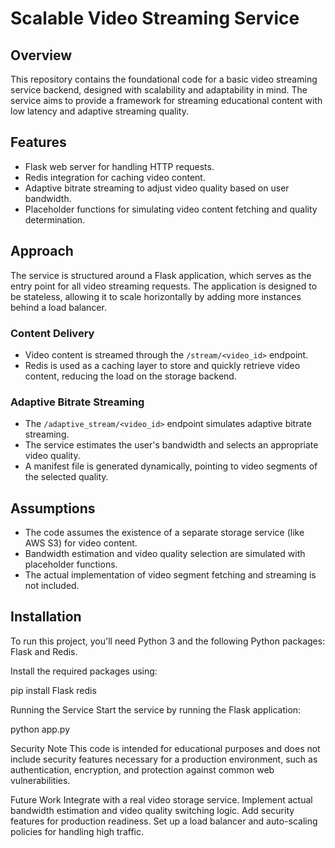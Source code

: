 # Scalable Video Streaming Service

## Overview
This repository contains the foundational code for a basic video streaming service backend, designed with scalability and adaptability in mind. The service aims to provide a framework for streaming educational content with low latency and adaptive streaming quality.

## Features
- Flask web server for handling HTTP requests.
- Redis integration for caching video content.
- Adaptive bitrate streaming to adjust video quality based on user bandwidth.
- Placeholder functions for simulating video content fetching and quality determination.

## Approach
The service is structured around a Flask application, which serves as the entry point for all video streaming requests. The application is designed to be stateless, allowing it to scale horizontally by adding more instances behind a load balancer.

### Content Delivery
- Video content is streamed through the `/stream/<video_id>` endpoint.
- Redis is used as a caching layer to store and quickly retrieve video content, reducing the load on the storage backend.

### Adaptive Bitrate Streaming
- The `/adaptive_stream/<video_id>` endpoint simulates adaptive bitrate streaming.
- The service estimates the user's bandwidth and selects an appropriate video quality.
- A manifest file is generated dynamically, pointing to video segments of the selected quality.

## Assumptions
- The code assumes the existence of a separate storage service (like AWS S3) for video content.
- Bandwidth estimation and video quality selection are simulated with placeholder functions.
- The actual implementation of video segment fetching and streaming is not included.

## Installation
To run this project, you'll need Python 3 and the following Python packages: Flask and Redis.

Install the required packages using:

pip install Flask redis


Running the Service
Start the service by running the Flask application:

python app.py

Security Note
This code is intended for educational purposes and does not include security features necessary for a production environment, such as authentication, encryption, and protection against common web vulnerabilities.

Future Work
Integrate with a real video storage service.
Implement actual bandwidth estimation and video quality switching logic.
Add security features for production readiness.
Set up a load balancer and auto-scaling policies for handling high traffic.